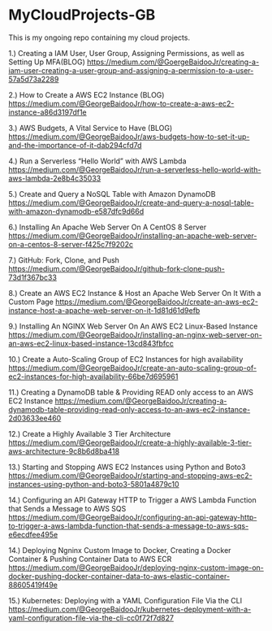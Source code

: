 # MyCloudProjects-GB
This is my ongoing repo containing my cloud projects. 


1.) Creating a IAM User, User Group, Assigning Permissions, as well as Setting Up MFA(BLOG)
https://medium.com/@GoergeBaidooJr/creating-a-iam-user-creating-a-user-group-and-assigning-a-permission-to-a-user-57a5d73a2289 

2.) How to Create a AWS EC2 Instance (BLOG)
https://medium.com/@GeorgeBaidooJr/how-to-create-a-aws-ec2-instance-a86d3197df1e 

3.) AWS Budgets, A Vital Service to Have (BLOG)
https://medium.com/@GeorgeBaidooJr/aws-budgets-how-to-set-it-up-and-the-importance-of-it-dab294cfd7d 

4.) Run a Serverless “Hello World” with AWS Lambda
https://medium.com/@GeorgeBaidooJr/run-a-serverless-hello-world-with-aws-lambda-2e8b4c35033 

5.) Create and Query a NoSQL Table with Amazon DynamoDB
https://medium.com/@GeorgeBaidooJr/create-and-query-a-nosql-table-with-amazon-dynamodb-e587dfc9d66d

6.) Installing An Apache Web Server On A CentOS 8 Server
https://medium.com/@GeorgeBaidooJr/installing-an-apache-web-server-on-a-centos-8-server-f425c7f9202c 

7.) GitHub: Fork, Clone, and Push
https://medium.com/@GeorgeBaidooJr/github-fork-clone-push-73d1f367bc33 

8.) Create an AWS EC2 Instance & Host an Apache Web Server On It With a Custom Page
https://medium.com/@GeorgeBaidooJr/create-an-aws-ec2-instance-host-a-apache-web-server-on-it-1d81d61d9efb

9.) Installing An NGINX Web Server On An AWS EC2 Linux-Based Instance
https://medium.com/@GeorgeBaidooJr/installing-an-nginx-web-server-on-an-aws-ec2-linux-based-instance-13cd843fbfcc 

10.) Create a Auto-Scaling Group of EC2 Instances for high availability 
https://medium.com/@GeorgeBaidooJr/create-an-auto-scaling-group-of-ec2-instances-for-high-availability-66be7d695961

11.) Creating a DynamoDB table & Providing READ only access to an AWS EC2 Instance
https://medium.com/@GeorgeBaidooJr/creating-a-dynamodb-table-providing-read-only-access-to-an-aws-ec2-instance-2d03633ee460

12.) Create a Highly Available 3 Tier Architecture 
https://medium.com/@GeorgeBaidooJr/create-a-highly-available-3-tier-aws-architecture-9c8b6d8ba418

13.) Starting and Stopping AWS EC2 Instances using Python and Boto3
https://medium.com/@GeorgeBaidooJr/starting-and-stopping-aws-ec2-instances-using-python-and-boto3-5801a4879c10

14.) Configuring an API Gateway HTTP to Trigger a AWS Lambda Function that Sends a Message to AWS SQS
https://medium.com/@GeorgeBaidooJr/configuring-an-api-gateway-http-to-trigger-a-aws-lambda-function-that-sends-a-message-to-aws-sqs-e6ecdfee495e

14.) Deploying Ngninx Custom Image to Docker, Creating a Docker Container & Pushing Container Data to AWS ECR
https://medium.com/@GeorgeBaidooJr/deploying-nginx-custom-image-on-docker-pushing-docker-container-data-to-aws-elastic-container-88605419f49e 

15.) Kubernetes: Deploying with a YAML Configuration File Via the CLI
https://medium.com/@GeorgeBaidooJr/kubernetes-deployment-with-a-yaml-configuration-file-via-the-cli-cc0f72f7d827
